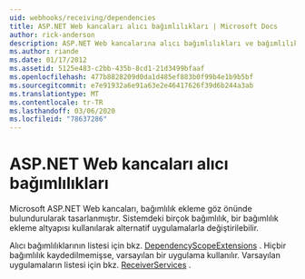 ```yaml
---
uid: webhooks/receiving/dependencies
title: ASP.NET Web kancaları alıcı bağımlılıkları | Microsoft Docs
author: rick-anderson
description: ASP.NET Web kancalarına alıcı bağımlılıkları ve bağımlılık ekleme.
ms.author: riande
ms.date: 01/17/2012
ms.assetid: 5125e483-c2bb-435b-8cd1-21d3499bfaaf
ms.openlocfilehash: 477b8828209d0da1d485ef883b0f99b4e1b9b5bf
ms.sourcegitcommit: e7e91932a6e91a63e2e46417626f39d6b244a3ab
ms.translationtype: MT
ms.contentlocale: tr-TR
ms.lasthandoff: 03/06/2020
ms.locfileid: "78637286"
---
```

# <a name="aspnet-webhooks-receiver-dependencies"></a>ASP.NET Web kancaları alıcı bağımlılıkları

Microsoft ASP.NET Web kancaları, bağımlılık ekleme göz önünde bulundurularak tasarlanmıştır. Sistemdeki birçok bağımlılık, bir bağımlılık ekleme altyapısı kullanılarak alternatif uygulamalarla değiştirilebilir.

Alıcı bağımlılıklarının listesi için bkz. [DependencyScopeExtensions](https://github.com/aspnet/aspnetWebHooks/blob/master/src/Microsoft.AspNet.WebHooks.Receivers/Extensions/DependencyScopeExtensions.cs) . Hiçbir bağımlılık kaydedilmemişse, varsayılan bir uygulama kullanılır. Varsayılan uygulamaların listesi için bkz. [ReceiverServices](https://github.com/aspnet/aspnetWebHooks/blob/master/src/Microsoft.AspNet.WebHooks.Receivers/Services/ReceiverServices.cs) .
